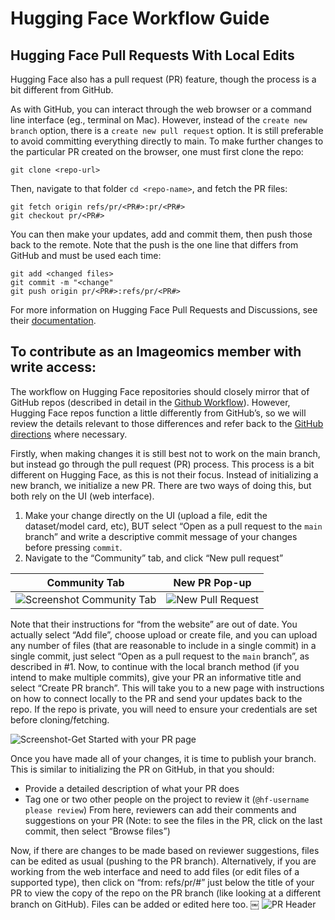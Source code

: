 # Hugging Face Workflow Guide

## Hugging Face Pull Requests With Local Edits
Hugging Face also has a pull request (PR) feature, though the process is a bit different from GitHub. 

As with GitHub, you can interact through the web browser or a command line interface (eg., terminal on Mac). However, instead of the `create new branch` option, there is a `create new pull request` option. It is still preferable to avoid committing everything directly to main. To make further changes to the particular PR created on the browser, one must first clone the repo:
```
git clone <repo-url> 
```
Then, navigate to that folder `cd <repo-name>`, and fetch the PR files:

```
git fetch origin refs/pr/<PR#>:pr/<PR#>
git checkout pr/<PR#>
```

You can then make your updates, add and commit them, then push those back to the remote. Note that the push is the one line that differs from GitHub and must be used each time:
```
git add <changed files>
git commit -m "<change"
git push origin pr/<PR#>:refs/pr/<PR#>
```

For more information on Hugging Face Pull Requests and Discussions, see their [documentation](https://huggingface.co/docs/hub/repositories-pull-requests-discussions).

## To contribute as an Imageomics member with write access:

The workflow on Hugging Face repositories should closely mirror that of GitHub repos (described in detail in the [Github Workflow](The-GitHub-Workflow.md)). However, Hugging Face repos function a little differently from GitHub’s, so we will review the details relevant to those differences and refer back to the [GitHub directions](The-GitHub-Workflow.md) where necessary.

Firstly, when making changes it is still best not to work on the main branch, but instead go through the pull request (PR) process. This process is a bit different on Hugging Face, as this is not their focus. Instead of initializing a new branch, we initialize a new PR. There are two ways of doing this, but both rely on the UI (web interface). 
1. Make your change directly on the UI (upload a file, edit the dataset/model card, etc), BUT select “Open as a pull request to the `main` branch” and write a descriptive commit message of your changes before pressing `commit`.
2. Navigate to the “Community” tab, and click “New pull request”

| Community Tab | New PR Pop-up |
:---:|:---:
![Screenshot Community Tab](https://github.com/Imageomics/internal-guidelines/assets/38985481/c3493cff-7dbc-4158-802b-d3054ba1bfbe)|![New Pull Request](https://github.com/Imageomics/internal-guidelines/assets/38985481/f7cde0bf-2559-4b81-af58-f8d175cf25c5) |


Note that their instructions for “from the website” are out of date. You actually select “Add file”, choose upload or create file, and you can upload any number of files (that are reasonable to include in a single commit) in a single commit, just select “Open as a pull request to the `main` branch”, as described in #1.
Now, to continue with the local branch method (if you intend to make multiple commits), give your PR an informative title and select “Create PR branch”. This will take you to a new page with instructions on how to connect locally to the PR and send your updates back to the repo. If the repo is private, you will need to ensure your credentials are set before cloning/fetching.

![Screenshot-Get Started with your PR page](https://github.com/Imageomics/internal-guidelines/assets/38985481/2f2adf5c-0654-410a-8d93-d1172066ad8e)

Once you have made all of your changes, it is time to publish your branch. This is similar to initializing the PR on GitHub, in that you should:
 - Provide a detailed description of what your PR does
 - Tag one or two other people on the project to review it (`@hf-username please review`)
From here, reviewers can add their comments and suggestions on your PR (Note: to see the files in the PR, click on the last commit, then select “Browse files”)

Now, if there are changes to be made based on reviewer suggestions, files can be edited as usual (pushing to the PR branch). Alternatively, if you are working from the web interface and need to add files (or edit files of a supported type), then click on “from: refs/pr/#” just below the title of your PR to view the copy of the repo on the PR branch (like looking at a different branch on GitHub). Files can be added or edited here too.
￼
![PR Header](https://github.com/Imageomics/internal-guidelines/assets/38985481/ceccdbea-cccf-482a-ab79-cfb04c5c42e8)
